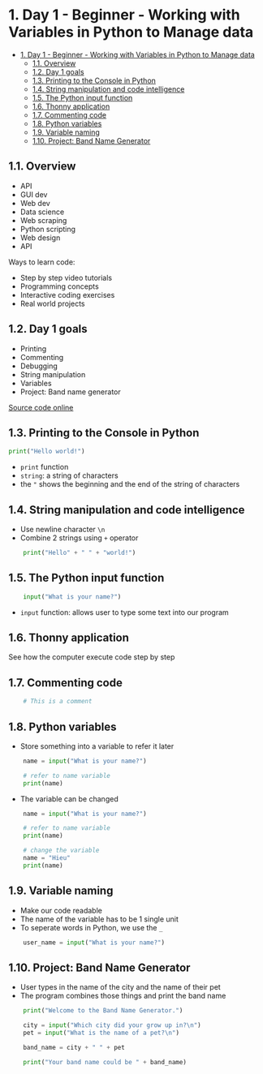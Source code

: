 # 1. Day 1 - Beginner - Working with Variables in Python to Manage data

- [1. Day 1 - Beginner - Working with Variables in Python to Manage data](#1-day-1---beginner---working-with-variables-in-python-to-manage-data)
  - [1.1. Overview](#11-overview)
  - [1.2. Day 1 goals](#12-day-1-goals)
  - [1.3. Printing to the Console in Python](#13-printing-to-the-console-in-python)
  - [1.4. String manipulation and code intelligence](#14-string-manipulation-and-code-intelligence)
  - [1.5. The Python input function](#15-the-python-input-function)
  - [1.6. Thonny application](#16-thonny-application)
  - [1.7. Commenting code](#17-commenting-code)
  - [1.8. Python variables](#18-python-variables)
  - [1.9. Variable naming](#19-variable-naming)
  - [1.10. Project: Band Name Generator](#110-project-band-name-generator)

## 1.1. Overview

- API
- GUI dev
- Web dev
- Data science
- Web scraping
- Python scripting
- Web design
- API

Ways to learn code:

- Step by step video tutorials
- Programming concepts
- Interactive coding exercises
- Real world projects

## 1.2. Day 1 goals

- Printing
- Commenting
- Debugging
- String manipulation
- Variables
- Project: Band name generator

[Source code online](https://replit.com/@appbrewery/band-name-generator-end)

## 1.3. Printing to the Console in Python

```py
print("Hello world!")
```

- `print` function
- `string`: a string of characters
- the `"` shows the beginning and the end of the string of characters

## 1.4. String manipulation and code intelligence

- Use newline character `\n`
- Combine 2 strings using `+` operator

```py
    print("Hello" + " " + "world!")
```

## 1.5. The Python input function

```py
    input("What is your name?")
```

- `input` function: allows user to type some text into our program

## 1.6. Thonny application

See how the computer execute code step by step

## 1.7. Commenting code

```py
    # This is a comment
```

## 1.8. Python variables

- Store something into a variable to refer it later

```py
    name = input("What is your name?")

    # refer to name variable
    print(name)
```

- The variable can be changed

```py
    name = input("What is your name?")

    # refer to name variable
    print(name)

    # change the variable
    name = "Hieu"
    print(name)
```

## 1.9. Variable naming

- Make our code readable
- The name of the variable has to be 1 single unit
- To seperate words in Python, we use the `_`

```py
    user_name = input("What is your name?")
```

## 1.10. Project: Band Name Generator

- User types in the name of the city and the name of their pet
- The program combines those things and print the band name

```py
    print("Welcome to the Band Name Generator.")

    city = input("Which city did your grow up in?\n")
    pet = input("What is the name of a pet?\n")

    band_name = city + " " + pet

    print("Your band name could be " + band_name)
```
